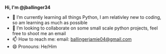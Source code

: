 **Hi, I'm @jballinger34**
- 🌱 I’m currently learning all things Python, I am relativley new to coding, so am learning as much as possible
- 👯 I’m looking to collaborate on some small scale python projects, feel free to shoot me an email
- 📫 How to reach me: email: ballingerjamie04@gmail.com
- 😄 Pronouns: He/Him


